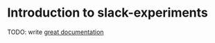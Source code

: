 # Introduction to slack-experiments

TODO: write [great documentation](http://jacobian.org/writing/what-to-write/)
